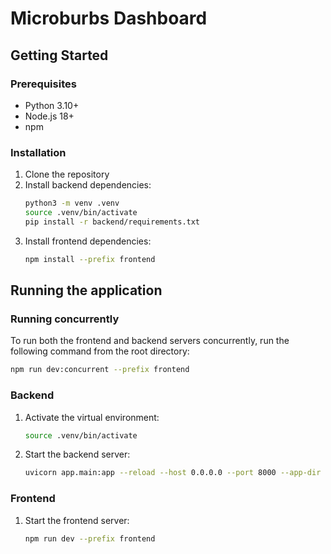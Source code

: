 # Microburbs Dashboard

## Getting Started

### Prerequisites

* Python 3.10+
* Node.js 18+
* npm

### Installation

1. Clone the repository
2. Install backend dependencies:
   ```bash
   python3 -m venv .venv
   source .venv/bin/activate
   pip install -r backend/requirements.txt
   ```
3. Install frontend dependencies:
   ```bash
   npm install --prefix frontend
   ```

## Running the application

### Running concurrently

To run both the frontend and backend servers concurrently, run the following command from the root directory:

```bash
npm run dev:concurrent --prefix frontend
```

### Backend

1. Activate the virtual environment:
   ```bash
   source .venv/bin/activate
   ```
2. Start the backend server:
   ```bash
   uvicorn app.main:app --reload --host 0.0.0.0 --port 8000 --app-dir backend
   ```

### Frontend

1. Start the frontend server:
   ```bash
   npm run dev --prefix frontend
   ```

